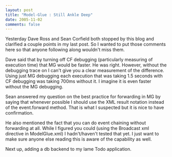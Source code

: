 ```yaml
---
layout: post
title: "Model-Glue : Still Ankle Deep"
date: 2005-11-02
comments: false
---
```

Yesterday Dave Ross and Sean Corfield both stopped by this blog and clarified
a couple points in my last post. So I wanted to put those comments here so
that anyone following along wouldn't miss them.  
  
Dave said that by turning off CF debugging (particularly measuring of
execution time) that MG would be faster. He was right. However, without the
debugging trace on I can't give you a clear measurement of the difference.
Using just MG debugging each execution that was taking 1.5 seconds with CF
debugging was taking 700ms without it. I imagine it is even faster without the
MG debugging.  
  
Sean answered my question on the best practice for forwarding in MG by saying
that whenever possible I should use the XML result notation instead of the
event.forward method. That is what I suspected but it is nice to have
confirmation.  
  
He also mentioned the fact that you can do event chaining without forwarding
at all. While I figured you could (using the Broadcast xml directive in
ModelGlue.xml) I hadn't/haven't tested that yet. I just want to make sure
anyone else reading this is aware of the capability as well.  
  
Next up, adding a db backend to my lame Todo application.


